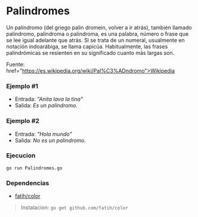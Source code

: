 # Palindromes
Un palíndromo (del griego palin dromein, volver a ir atrás), también llamado palindromo, palíndroma o palindroma, es una palabra, número o frase que se lee igual adelante que atrás. Si se trata de un numeral, usualmente en notación indoarábiga, se llama capicúa. Habitualmente, las frases palindrómicas se resienten en su significado cuanto más largas son.

Fuente:  href="https://es.wikipedia.org/wiki/Pal%C3%ADndromo">Wikipedia</a>

### Ejemplo #1
* Entrada: *"Anita lava la tina"*
* Salida: *Es un palindromo.*

### Ejemplo #2
* Entrada: *"Hola mundo"*
* Salida: *No es un palindromo.*

### Ejecucion
`go run Palindromes.go`

### Dependencias
* <a href="https://github.com/fatih/color">fatih/color</a>
> Instalacion: `go get github.com/fatih/color`
